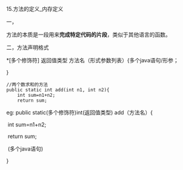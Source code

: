 

15.方法的定义_内存定义

一，

  方法的本质是一段用来**完成特定代码的片段**，类似于其他语言的函数。

二，方法声明格式

*[多个修饰符] 返回值类型   方法名（形式参数列表）{多个java语句/形参；

} 

```
//两个数求和的方法
public static int add(int n1, int n2){
    int sum=n1+n2;
    return sum;
```

eg: public static(多个修饰符)int(返回值类型)  add（方法名）{

​		int sum=n1+n2;

​		return sum;

​		(多个java语句)

}

 

